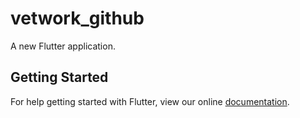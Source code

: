 # vetwork_github

A new Flutter application.

## Getting Started

For help getting started with Flutter, view our online
[documentation](https://flutter.io/).
